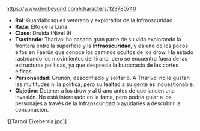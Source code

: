 https://www.dndbeyond.com/characters/123780740

- **Rol**: Guardabosques veterano y explorador de la Infraoscuridad
- **Raza**: Elfo de la Luna
- **Clase**: Druida (Nivel 9)
- **Trasfondo**: Tharivol ha pasado gran parte de su vida explorando la frontera entre la superficie y la **Infraoscuridad**, y es uno de los pocos elfos en Faerûn que conoce los caminos ocultos de los drow. Ha estado rastreando los movimientos del tirano, pero se encuentra fuera de las estructuras políticas, ya que desprecia la burocracia de las cortes élficas.
- **Personalidad**: Gruñón, desconfiado y solitario. A Tharivol no le gustan las multitudes ni la política, pero su lealtad a su gente es incuestionable.
- **Objetivo**: Detener a los drow y al tirano antes de que lancen una invasión. No está interesado en la fama, pero podría guiar a los personajes a través de la Infraoscuridad o ayudarles a descubrir la conspiración.

![[Tarbol Eixeberria.jpg]]